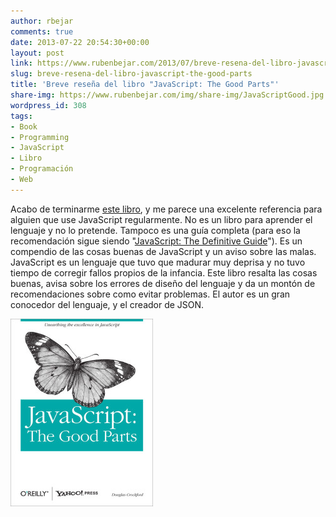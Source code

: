 ```yaml
---
author: rbejar
comments: true
date: 2013-07-22 20:54:30+00:00
layout: post
link: https://www.rubenbejar.com/2013/07/breve-resena-del-libro-javascript-the-good-parts/
slug: breve-resena-del-libro-javascript-the-good-parts
title: 'Breve reseña del libro "JavaScript: The Good Parts"'
share-img: https://www.rubenbejar.com/img/share-img/JavaScriptGood.jpg
wordpress_id: 308
tags:
- Book
- Programming
- JavaScript
- Libro
- Programación
- Web
---
```


Acabo de terminarme [este libro](http://shop.oreilly.com/product/9780596517748.do), y me parece una excelente referencia para alguien que use JavaScript regularmente. No es un libro para aprender el lenguaje y no lo pretende. Tampoco es una guía completa (para eso la recomendación sigue siendo "[JavaScript: The Definitive Guide](http://shop.oreilly.com/product/9780596805531.do)"). Es un compendio de las cosas buenas de JavaScript y un aviso sobre las malas. JavaScript es un lenguaje que tuvo que madurar muy deprisa y no tuvo tiempo de corregir fallos propios de la infancia. Este libro resalta las cosas buenas, avisa sobre los errores de diseño del lenguaje y da un montón de recomendaciones sobre como evitar problemas. El autor es un gran conocedor del lenguaje, y el creador de JSON.

![Portada](/img/thumbs/JavaScriptGood.jpg)

